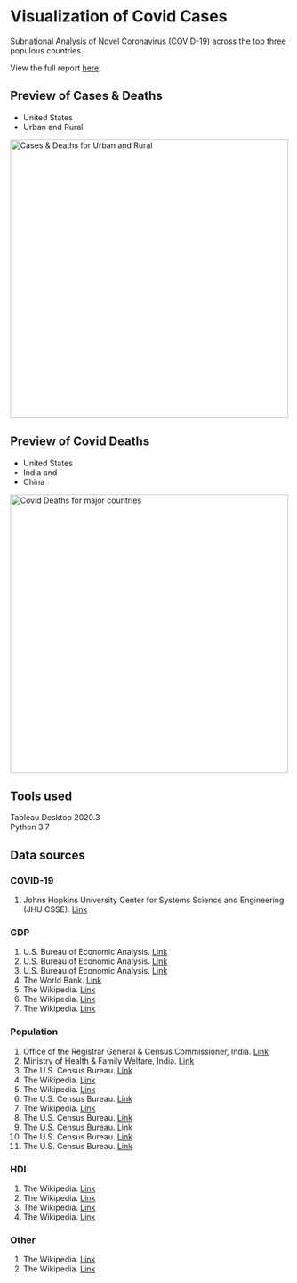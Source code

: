 # Visualization of Covid Cases
Subnational Analysis of Novel Coronavirus (COVID-19) across the top three populous countries.

View the full report [here](https://github.com/techbrainwave/COVID-19/blob/main/Covid_19.pdf).



## Preview of Cases & Deaths 
* United States
* Urban and Rural

<img src="https://github.com/techbrainwave/COVID-19/blob/main/charts/Image1.png" alt="Cases & Deaths for Urban and Rural" width="500"/>

## Preview of Covid Deaths 
* United States
* India and
* China  

<img src="https://github.com/techbrainwave/COVID-19/blob/main/charts/Image.png" alt="Covid Deaths for major countries" width="500"/>


## Tools used

Tableau Desktop 2020.3  
Python 3.7

## Data sources

### COVID-19

1. Johns Hopkins University Center for Systems Science and Engineering (JHU CSSE). 
     [Link](https://github.com/CSSEGISandData/COVID-19/tree/master/csse_covid_19_data)

###  GDP

1. U.S. Bureau of Economic Analysis. [Link](https://apps.bea.gov/iTable/iTable.cfm?acrdn=1&isuri=1&reqid=70&step=1#reqid=70&step=6&isuri=1&7003=200&7035=-1&7004=naics&7005=-1&7001=1200&7036=-1&7002=1&7090=70&7007=2013 )
2. U.S. Bureau of Economic Analysis. [Link]( https://www.bea.gov/ )
3. U.S. Bureau of Economic Analysis. [Link]( https://apps.bea.gov/iTable/iTable.cfm?reqid=99&step=1#reqid=99&step=1&isuri=1 )
4. The World Bank. [Link]( https://data.worldbank.org/indicator/NY.GDP.MKTP.CD?locations=PR)
5. The Wikipedia. [Link]( https://en.wikipedia.org/wiki/List_of_Chinese_administrative_divisions_by_GDP)
6. The Wikipedia. [Link]( https://en.wikipedia.org/wiki/List_of_countries_by_GDP_(nominal))
7. The Wikipedia. [Link]( https://en.wikipedia.org/wiki/List_of_Indian_states_and_union_territories_by_GDP_per_capita)

###  Population

1. Office of the Registrar General & Census Commissioner, India. [Link]( https://censusindia.gov.in/)
2. Ministry of Health & Family Welfare, India. [Link]( https://main.mohfw.gov.in/sites/default/files/Population%20Projection%20Report%202011-2036%20-%20upload_compressed_0.pdf)
3. The U.S. Census Bureau. [Link]( https://www.icip.iastate.edu/tables/population/urban-pct-states)
4. The Wikipedia. [Link]( https://en.wikipedia.org/wiki/List_of_Chinese_administrative_divisions_by_population)
5. The Wikipedia. [Link]( https://en.wikipedia.org/wiki/Urbanization_in_the_United_States)
6. The U.S. Census Bureau. [Link]( https://mtgis-portal.geo.census.gov/arcgis/apps/MapSeries/index.html?appid=49cd4bc9c8eb444ab51218c1d5001ef6)
7. The Wikipedia. [Link]( https://en.wikipedia.org/wiki/List_of_states_and_territories_of_the_United_States_by_population#cite_note-Census2020-8)
8. The U.S. Census Bureau. [Link]( https://www.census.gov/quickfacts/PR )
9. The U.S. Census Bureau. [Link]( https://www.census.gov/programs-surveys/acs/data/summary-file.html)
10. The U.S. Census Bureau. [Link]( https://www2.census.gov/programs-surveys/acs/summary_file/2019/documentation/user_tools/SF_All_Macro_1YR.sas)
11. The U.S. Census Bureau. [Link]( https://www2.census.gov/programs-surveys/acs/summary_file/2019/data/)

###  HDI

1. The Wikipedia. [Link]( https://en.wikipedia.org/wiki/List_of_U.S._states_and_territories_by_Human_Development_Index )
2. The Wikipedia. [Link]( https://en.wikipedia.org/wiki/List_of_administrative_divisions_of_Greater_China_by_Human_Development_Index )
3. The Wikipedia. [Link]( https://en.wikipedia.org/wiki/List_of_administrative_divisions_of_Greater_China_by_Human_Development_Index#cite_note-2016_report-18)
4. The Wikipedia. [Link]( https://en.wikipedia.org/wiki/List_of_Indian_states_and_union_territories_by_Human_Development_Index )

###  Other

1. The Wikipedia. [Link]( https://en.wikipedia.org/wiki/COVID-19_pandemic_in_India)
2. The Wikipedia. [Link]( https://en.wikipedia.org/wiki/Template:COVID-19_pandemic_data/India_medical_cases_chart)




